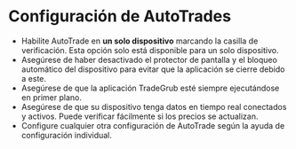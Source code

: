 # **Configuración de AutoTrades**

- Habilite AutoTrade en **un solo dispositivo** marcando la casilla de verificación. Esta opción solo está disponible para un solo dispositivo.
- Asegúrese de haber desactivado el protector de pantalla y el bloqueo automático del dispositivo para evitar que la aplicación se cierre debido a este.
- Asegúrese de que la aplicación TradeGrub esté siempre ejecutándose en primer plano.
- Asegúrese de que su dispositivo tenga datos en tiempo real conectados y activos. Puede verificar fácilmente si los precios se actualizan.
- Configure cualquier otra configuración de AutoTrade según la ayuda de configuración individual.

